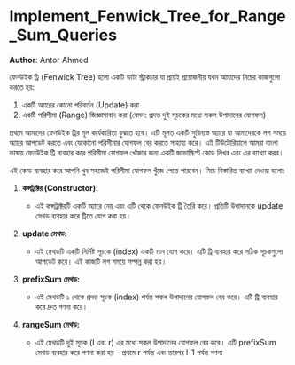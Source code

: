 # Implement_Fenwick_Tree_for_Range_Sum_Queries

**Author**: Antor Ahmed



ফেনউইক ট্রি (Fenwick Tree) হলো একটি ডাটা স্ট্রাকচার যা প্রায়ই প্রয়োজনীয় যখন আমাদের নিচের কাজগুলো করতে হয়:
1. একটি অ্যারের কোনো পরিবর্তন (Update) করা
2. একটি পরিসীমা (Range) জিজ্ঞাসাবাদ করা (যেমন: প্রদত্ত দুই সূচকের মধ্যে সকল উপাদানের যোগফল)

প্রথমে আমাদের ফেনউইক ট্রির মূল কার্যকারিতা বুঝতে হবে। এটি মূলত একটি সুবিন্যস্ত অ্যারে যা আমাদেরকে লগ সময়ে অ্যারে আপডেট করতে এবং যেকোনো পরিসীমার যোগফল বের করতে সাহায্য করে। এই টিউটোরিয়ালে আমরা বাংলা ভাষায় ফেনউইক ট্রি ব্যবহার করে পরিসীমা যোগফল খোঁজার জন্য একটি জাভাস্ক্রিপ্ট কোড লিখব এবং এর ব্যাখ্যা করব।


এই কোড ব্যবহার করে আপনি খুব সহজেই পরিসীমা যোগফল খুঁজে পেতে পারবেন। নিচে বিস্তারিত ব্যাখ্যা দেওয়া হলো:

1. **কন্সট্রাক্টর (Constructor):**
   - এই কন্সট্রাক্টরটি একটি অ্যারে নেয় এবং এটি থেকে ফেনউইক ট্রি তৈরি করে। প্রতিটি উপাদানকে update মেথড ব্যবহার করে ট্রিতে যোগ করা হয়। 

2. **update মেথড:**
   - এই মেথডটি একটি নির্দিষ্ট সূচকে (index) একটি মান যোগ করে। এটি ট্রি ব্যবহার করে সঠিক সূচকগুলো আপডেট করে। এই কাজটি লগ সময়ে সম্পন্ন করা হয়।

3. **prefixSum মেথড:**
   - এই মেথডটি ১ থেকে প্রদত্ত সূচক (index) পর্যন্ত সকল উপাদানের যোগফল বের করে। এটি ট্রি ব্যবহার করে দ্রুত গণনা করে।

4. **rangeSum মেথড:**
   - এই মেথডটি দুই সূচক (l এবং r) এর মধ্যে সকল উপাদানের যোগফল বের করে। এটি prefixSum মেথড ব্যবহার করে গণনা করা হয় – প্রথমে r পর্যন্ত এবং তারপর l-1 পর্যন্ত গণনা